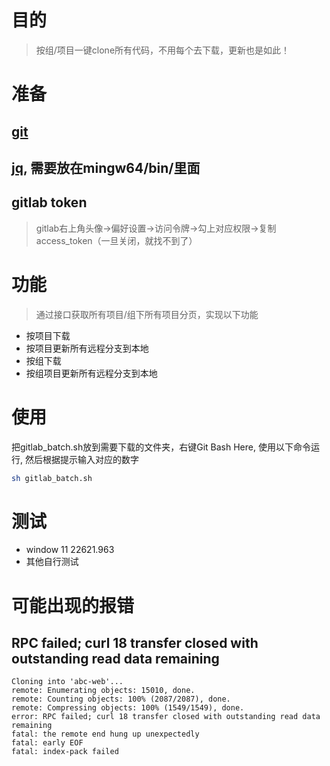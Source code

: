 # 目的

> 按组/项目一键clone所有代码，不用每个去下载，更新也是如此！

# 准备

## [git](https://git-scm.com/downloads/win)

## [jq](https://github.com/jqlang/jq), 需要放在mingw64/bin/里面

## gitlab token

> gitlab右上角头像->偏好设置->访问令牌->勾上对应权限->复制access_token（一旦关闭，就找不到了）

# 功能

> 通过接口获取所有项目/组下所有项目分页，实现以下功能

- 按项目下载
- 按项目更新所有远程分支到本地
- 按组下载
- 按组项目更新所有远程分支到本地

# 使用

把gitlab_batch.sh放到需要下载的文件夹，右键Git Bash Here, 使用以下命令运行, 然后根据提示输入对应的数字

```bash
sh gitlab_batch.sh
```

# 测试

- window 11 22621.963
- 其他自行测试
  

# 可能出现的报错

## RPC failed; curl 18 transfer closed with outstanding read data remaining

```
Cloning into 'abc-web'...
remote: Enumerating objects: 15010, done.
remote: Counting objects: 100% (2087/2087), done.
remote: Compressing objects: 100% (1549/1549), done.
error: RPC failed; curl 18 transfer closed with outstanding read data remaining
fatal: the remote end hung up unexpectedly
fatal: early EOF
fatal: index-pack failed
```
